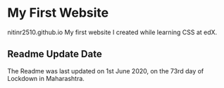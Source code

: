 # My First Website 

nitinr2510.github.io
My first website I created while learning CSS at edX.

## Readme Update Date

The Readme was last updated on 1st June 2020, on the 73rd day of Lockdown in Maharashtra.


 
 
